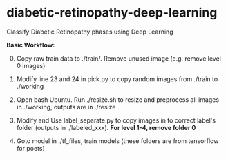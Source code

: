 # diabetic-retinopathy-deep-learning
Classify Diabetic Retinopathy phases using Deep Learning

**Basic Workflow:**

0. Copy raw train data to ./train/. Remove unused image (e.g. remove level 0 images)

1. Modify line 23 and 24 in pick.py to copy random images from ./train to ./working
2. Open bash Ubuntu. Run ./resize.sh to resize and preprocess all images in ./working, outputs are in ./resize
3. Modify and Use label_separate.py to copy images in to correct label's folder (outputs in ./labeled_xxx).
     **For level 1-4, remove folder 0**
    
4. Goto model in ./tf_files, train models (these folders are from tensorflow for poets)
